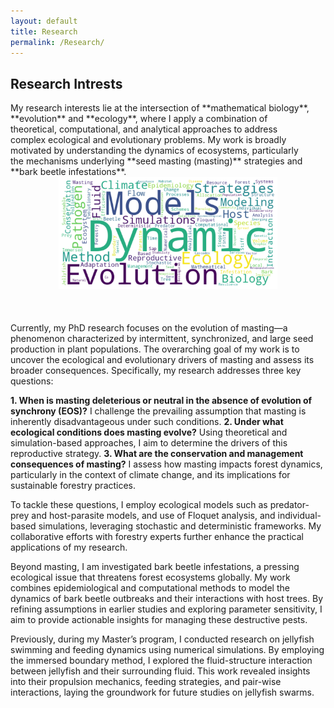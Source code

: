 ```yaml
---
layout: default
title: Research
permalink: /Research/
---
```


## Research Intrests

<div style="display: flex; align-items: center; justify-content: space-between; align-items: flex-start;">

<!-- Text Section -->
<div style="flex: 1; margin-right: 20px;">
My research interests lie at the intersection of **mathematical biology**, **evolution** and **ecology**, where I apply a combination of theoretical, computational, and analytical approaches to address complex ecological and evolutionary problems. My work is broadly motivated by understanding the dynamics of ecosystems, particularly the mechanisms underlying **seed masting (masting)** strategies and **bark beetle infestations**. 
</div>
</div>

 <!-- Image Section -->
 <div style="text-align: center; flex: 0 0 250px;">
 <img src="IntrestsCloud.png" alt="Research Intrests" style="max-width: 350px; margin-bottom: 20px;">
 </div>

 </div><br>
 

Currently, my PhD research focuses on the evolution of masting—a phenomenon characterized by intermittent, synchronized, and large seed production in plant populations. The overarching goal of my work is to uncover the ecological and evolutionary drivers of masting and assess its broader consequences. Specifically, my research addresses three key questions:

**1. When is masting deleterious or neutral in the absence of evolution of synchrony (EOS)?** 
I challenge the prevailing assumption that masting is inherently disadvantageous under such conditions.
**2. Under what ecological conditions does masting evolve?** 
Using theoretical and simulation-based approaches, I aim to determine the drivers of this reproductive strategy.
**3. What are the conservation and management consequences of masting?** 
I assess how masting impacts forest dynamics, particularly in the context of climate change, and its implications for sustainable forestry practices.

To tackle these questions, I employ ecological models such as predator-prey and host-parasite models, and use of Floquet analysis, and individual-based simulations, leveraging stochastic and deterministic frameworks. My collaborative efforts with forestry experts further enhance the practical applications of my research.

Beyond masting, I am investigated bark beetle infestations, a pressing ecological issue that threatens forest ecosystems globally. My work combines epidemiological and computational methods to model the dynamics of bark beetle outbreaks and their interactions with host trees. By refining assumptions in earlier studies and exploring parameter sensitivity, I aim to provide actionable insights for managing these destructive pests.

Previously, during my Master’s program, I conducted research on jellyfish swimming and feeding dynamics using numerical simulations. By employing the immersed boundary method, I explored the fluid-structure interaction between jellyfish and their surrounding fluid. This work revealed insights into their propulsion mechanics, feeding strategies, and pair-wise interactions, laying the groundwork for future studies on jellyfish swarms.
